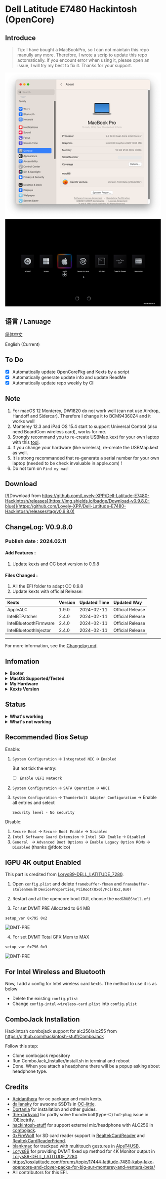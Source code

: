 # Dell Latitude E7480 Hackintosh (OpenCore)

## Introduce

> Tip: I have bought a MacBookPro, so I can not maintain this repo manully any more. Therefore, I wrote a scrip to update this repo actomatically. If you encount error when using it, please open an issue, I will try my best to fix it. Thanks for your support.

<div style="align: center">
<img src="https://raw.githubusercontent.com/Lovely-XPP/Dell-Latitude-E7480-Hackintosh/main/demo/system_info.png">
</div>


<div style="align: center">
<img src="https://raw.githubusercontent.com/Lovely-XPP/Dell-Latitude-E7480-Hackintosh/main/demo/OC_info.png">
</div>

## 语言 / Lanuage

[简体中文](https://github.com/Lovely-XPP/Dell-Latitude-E7480-Hackintosh/blob/main/README_zh.md)

English (Current)


## To Do
- [x] Automatically update OpenCorePkg and Kexts by a script
- [x] Automatically generate update info and update ReadMe
- [x] Automatically update repo weekly by CI

## Note

1. For macOS 12 Monterey, DW1820 do not work well (can not use Airdrop, Handoff and Sidercar). Therefore I change it to BCM94360Z4 and it works well!
2. Monterey 12.3 and iPad OS 15.4 start to support Universal Control (also need BoardCom wireless card), works for me.
3. Strongly recommand you to re-create USBMap.kext for your own laptop with this [tool](https://github.com/corpnewt/USBMap).
4. If you change your hardware (like wireless), re-create the USBMap.kext as well.
5. It is strong recommanded that re-generate a serial number for your own laptop (needed to be check invaluable in apple.com) !
6. Do not turn on `Find my mac`!



## Download
[![Download from https://github.com/Lovely-XPP/Dell-Latitude-E7480-Hackintosh/releases](https://img.shields.io/badge/Download-v0.9.8.0-blue)](https://github.com/Lovely-XPP/Dell-Latitude-E7480-Hackintosh/releases/tag/v0.9.8.0)

## ChangeLog: V0.9.8.0

### Publish date : 2024.02.11

#### Add Features :

1. Update kexts and OC boot version to  0.9.8

#### Files Changed :

1. All the EFI folder to adapt OC 0.9.8
2. Update kexts with official Release:

| Kexts          | Version                        | Updated Time       | Updated Way              |
|:----------------|:-------------------------------------------|:---------------|:----------------|
|	AppleALC	|	1.9.0	|	2024-02-11	|	Official Release	|
|	IntelBTPatcher	|	2.4.0	|	2024-02-11	|	Official Release	|
|	IntelBluetoothFirmware	|	2.4.0	|	2024-02-11	|	Official Release	|
|	IntelBluetoothInjector	|	2.4.0	|	2024-02-11	|	Official Release	|


-----------------------------------------------------



For more information, see the [Changelog.md](https://github.com/Lovely-XPP/Dell-Latitude-E7480-Hackintosh/blob/main/Changelog.md).

## Infomation

<details>  
<summary><strong>Booter</strong></summary>
</br>
OpenCore  0.8.0 / 0.8.1 / 0.8.2 / 0.8.3 / 0.8.4 / 0.8.5 / 0.8.6 / 0.8.7 / 0.8.8 / 0.8.9 / 0.9.0 / 0.9.1 / 0.9.2 / 0.9.3 / 0.9.4 / 0.9.5 / 0.9.6 / 0.9.7 / 0.9.8
</details>

<details>  
<summary><strong>MacOS Supported/Tested</strong></summary>
</br>
- Big Sur 11.0 - 11.7 </br>
- Monterey 12.0 - 12.5.1 beta</br>
- Ventura 13.0 beta (I am using)</br>
</details>

<details>  
<summary><strong>My Hardware</strong></summary>
</br>

| Model              | Dell Latitude E7480                        |
|:-------------------|:-------------------------------------------|
| Processor          | Intel Core i7-7700U                        |
| Graphics           | Integrated Intel HD Graphics 620           |
| Memory             | 8GB 2133MHz DDR4 * 2                       |
| Display            | 13" 2K (2560x1440) with ELAN Touchscreen   |
| Storage            | Sandisk 1T M.2 NVMe SSD                    |
| WLAN + Bluetooth   | Broadcom BCM94360Z4                        |
| Camera             | 1920x1080 FHD Webcam                       |
| Fingerprint Reader | No                                         |
| Soundcard          | Realtek ALC256                             |
| Keyboard           | Backlit Keyboard                           |
| Trackpad           | ALPS Touchpad                              |
| microSD Card Reader| Realtek RTS525A microSD card reader        |

</details>

<details>  
<summary><strong>Kexts Version</strong></summary>
</br>

| Kexts          | Version                        | Updated Time       | Updated Way              |
|:----------------|:-------------------------------------------|:---------------|:----------------|
|	AirportBrcmFixup	|	2.1.9	|	2024-02-11	|	Official Release	|
|	AirportItlwm	|	2.2.0	|	2024-02-11	|	Official Release	|
|	AlpsHID	|	1.0.0d1	|	2024-02-11	|	Official Release	|
|	AppleALC	|	1.9.0	|	2024-02-11	|	Official Release	|
|	BlueToolFixup	|	2.6.9	|	2024-02-11	|	Official Release	|
|	BrcmBluetoothInjector	|	2.6.9	|	2024-02-11	|	Official Release	|
|	BrcmFirmwareData	|	2.6.9	|	2024-02-11	|	Official Release	|
|	BrcmPatchRAM3	|	2.6.9	|	2024-02-11	|	Official Release	|
|	BrightnessKeys	|	1.0.4	|	2024-02-11	|	Official Release	|
|	CpuTscSync	|	1.1.1	|	2024-02-11	|	Official Release	|
|	ECEnabler	|	1.0.5	|	2024-02-11	|	Official Release	|
|	HibernationFixup	|	1.5.0	|	2024-02-11	|	Official Release	|
|	IntelBTPatcher	|	2.4.0	|	2024-02-11	|	Official Release	|
|	IntelBluetoothFirmware	|	2.4.0	|	2024-02-11	|	Official Release	|
|	IntelBluetoothInjector	|	2.4.0	|	2024-02-11	|	Official Release	|
|	IntelMausi	|	1.0.8	|	2024-02-11	|	Official Release	|
|	Lilu	|	1.6.8	|	2024-02-11	|	Official Release	|
|	NVMeFix	|	1.1.2	|	2024-02-11	|	Official Release	|
|	RealtekCardReader	|	0.9.7	|	2024-02-11	|	Official Release	|
|	RealtekCardReaderFriend	|	1.0.2	|	2024-02-11	|	Official Release	|
|	RestrictEvents	|	1.1.4	|	2024-02-11	|	Official Release	|
|	SMCBatteryManager	|	1.3.3	|	2024-02-11	|	Official Release	|
|	SMCDellSensors	|	1.3.3	|	2024-02-11	|	Official Release	|
|	SMCLightSensor	|	1.3.3	|	2024-02-11	|	Official Release	|
|	SMCProcessor	|	1.3.3	|	2024-02-11	|	Official Release	|
|	SMCSuperIO	|	1.3.3	|	2024-02-11	|	Official Release	|
|	USBMap	|	1.0	|	2024-02-11	|	USB Ports Inject	|
|	VerbStub	|	1.0.4	|	2024-02-11	|	Official Release	|
|	VirtualSMC	|	1.3.3	|	2024-02-11	|	Official Release	|
|	VoodooI2C	|	2.8	|	2024-02-11	|	Official Release	|
|	VoodooI2CHID	|	1	|	2024-02-11	|	Official Release	|
|	WhateverGreen	|	1.6.7	|	2024-02-11	|	Official Release	|
|	Voodoo PS/2 Controller	|	2.3.6	|	2024-02-11	|	Official Release	|
|	FeatureUnlock	|	1.1.6	|	2024-02-11	|	Official Release	|

</details>

## Status














<details>  
<summary><strong>What's working</strong></summary>
</br>

- [x] Intel HD 620 Graphics `incuding graphics acceleration`
- [x] All USB ports
- [x] HDMI/Type-C display monitor Hot-Plug fully supported(Sleep/dim after lock, audio output support)
- [x] Internal camera
- [x] WiFi （2.4 GHz / 5 GHz）
- [x] Bluetooth
- [x] Shutdown/ Reboot/ Sleep/ Wake (include Fn + insert and LID device to sleep)
- [x] All fn key work (You need to setting on bios first. Go to POST Behavior -> Fn Lock Options. Check Fn Lock and Lock mode disable/standard)  
- [x] Speakers and headphones jack
- [x] External mic/Headphone mic jack(Working with [combojack](https://github.com/hackintosh-stuff/ComboJack)) 
- [x] Intel Gigabit Ethernet
- [x] App Store
- [x] (unsure, associated with your apple account) iMessage and Facetime 
- [x] miniDP and HDMI with digital audio passthrough(If you experience cursor lags, try turning on and off one of the displays.)
- [x] Keyboard and Trackpad (support Multitouch gestures)
- [x] Airdrop , Handoff , Sidecar, Airplay and Universal Control (These features are only for Broadcom wireless card, besides, Airplay is only support for macOS 12 and Universal Control need macOS 12.3)
- [x] SD Card Reader
- [x] Thunderbolt 3 hot-plug

</details>

<details>  
<summary><strong>What's not working</strong></summary>
</br>
</details>



## Recommended Bios Setup

Enable:

1. `System Configuration` -> `Integrated NIC` -> `Enabled`

   But not tick the entry:

   - [ ] `Enable UEFI NetWork`

2. `System Configuration` -> `SATA Operation` -> `AHCI`

3. `System Configuration` -> `Thunderbolt Adapter Configuration` -> Enable all entries and select 

   `Security level - No security`
   
   

Disable:

1. `Secure Boot` -> `Secure Boot Enable` -> `Disabled`
2. `Intel Software Guard Extension` -> `Intel SGX Enable` -> `Disabled`
3. `General ` -> `Advanced Boot Options` -> `Enable Legacy Option ROMs` -> `Disabled`  (thanks @fdotcico)



## IGPU 4K output Enabled

This part is credited from [Lorys89-DELL_LATITUDE_7280](https://github.com/Lorys89/DELL_LATITUDE_7280).

1. Open `config.plist` and delete `framebuffer-fbmem` and `framebuffer-stolenmem` in `DeviceProperties`, `PciRoot(0x0)/Pci(0x2,0x0)`

2. Restart and at the opencore boot GUI, choose the `modGRUBShell.efi`


3. For set DVMT PRE Allocated to 64 MB

``setup_var 0x795 0x2``


![DMT-PRE](https://raw.githubusercontent.com/Lorys89/DELL_LATITUDE_7280/main/Screenshot/DVMT-PRE.png)



4. For set DVMT Total GFX Mem to MAX

``setup_var 0x796 0x3``


![DMT-PRE](https://raw.githubusercontent.com/Lorys89/DELL_LATITUDE_7280/main/Screenshot/DVMT-TOT.png)




## For Intel Wireless and Bluetooth

Now, I add a config for Intel wireless card kexts. The method to use it is as below

* Delete the existing `config.plist`
* Change `config-intel-wireless-card.plist` into `config.plist`

## ComboJack Installation

Hackintosh combojack support for alc256/alc255 from https://github.com/hackintosh-stuff/ComboJack

Follow this step:
* Clone combojack repository
* Run ComboJack_Installer/install.sh in terminal and reboot
* Done. When you attach a headphone there will be a popup asking about headphone type.

## Credits
* [Acidanthera](https://github.com/Acidanthera) for oc package and main kexts.
* [daliansky](https://github.com/daliansky) for awsome SSDTs in [OC-little](https://github.com/daliansky/OC-little).
* [Dortania](https://dortania.github.io/) for installation and other guides.
* [the-darkvoid](https://github.com/the-darkvoid) for partly solve thunderbolt(type-C) hot-plug issue in [IOElectrify](https://github.com/the-darkvoid/macOS-IOElectrify).
* [hackintosh-stuff](https://github.com/hackintosh-stuff) for support externel mic/headphone with ALC256 in [combojack](https://github.com/hackintosh-stuff/ComboJack).
* [0xFireWolf](https://github.com/0xFireWolf) for SD card reader support in [RealtekCardReader](https://github.com/0xFireWolf/RealtekCardReader) and [RealtekCardReaderFriend](https://github.com/0xFireWolf/RealtekCardReaderFriend).
* [blankmac](https://github.com/blankmac) for trackpad with multitouch gestures in [AlpsT4USB](https://github.com/blankmac/AlpsT4USB).
* [Lorys89](https://github.com/Lorys89) for providing DVMT fixed up method for 4K Monitor output in [Lorys89-DELL_LATITUDE_7280](https://github.com/Lorys89/DELL_LATITUDE_7280).
* https://osxlatitude.com/forums/topic/17444-latitude-7480-kaby-lake-opencore-and-clover-packs-for-big-sur-monterey-and-ventura-beta/
* All contributors for this EFI.
